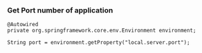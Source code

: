 ### Get Port number of application
```
@Autowired
private org.springframework.core.env.Environment environment;

String port = environment.getProperty("local.server.port");
```